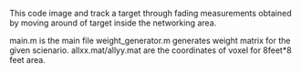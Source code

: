 This code image and track a target through fading measurements obtained by moving around of target inside the networking area.

main.m is the main file
weight_generator.m generates weight matrix for the given scienario.
allxx.mat/allyy.mat are the coordinates of voxel for 8feet*8 feet area.
